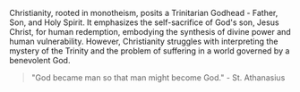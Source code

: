 
Christianity, rooted in monotheism, posits a Trinitarian Godhead - Father, Son, and Holy Spirit. It emphasizes the self-sacrifice of God's son, Jesus Christ, for human redemption, embodying the synthesis of divine power and human vulnerability. However, Christianity struggles with interpreting the mystery of the Trinity and the problem of suffering in a world governed by a benevolent God.

> "God became man so that man might become God." - St. Athanasius

